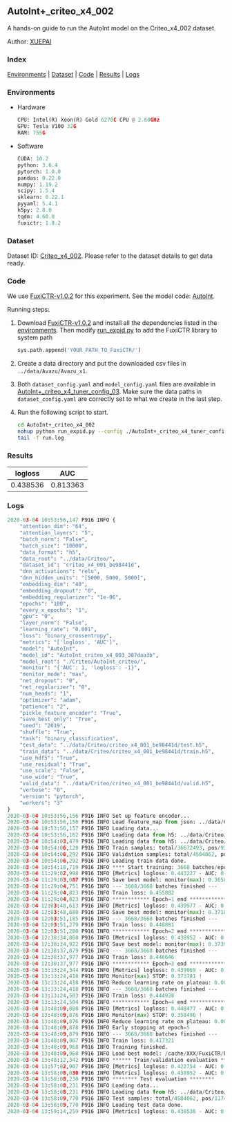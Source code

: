 ## AutoInt+_criteo_x4_002

A hands-on guide to run the AutoInt model on the Criteo_x4_002 dataset.

Author: [XUEPAI](https://github.com/xue-pai)

### Index
[Environments](#Environments) | [Dataset](#Dataset) | [Code](#Code) | [Results](#Results) | [Logs](#Logs)

### Environments
+ Hardware

  ```python
  CPU: Intel(R) Xeon(R) Gold 6278C CPU @ 2.60GHz
  GPU: Tesla V100 32G
  RAM: 755G

  ```

+ Software

  ```python
  CUDA: 10.2
  python: 3.6.4
  pytorch: 1.0.0
  pandas: 0.22.0
  numpy: 1.19.2
  scipy: 1.5.4
  sklearn: 0.22.1
  pyyaml: 5.4.1
  h5py: 2.8.0
  tqdm: 4.60.0
  fuxictr: 1.0.2
  ```

### Dataset
Dataset ID: [Criteo_x4_002](https://github.com/openbenchmark/BARS/blob/master/ctr_prediction/datasets/Criteo/README.md#Criteo_x4_002). Please refer to the dataset details to get data ready.

### Code

We use [FuxiCTR-v1.0.2](https://github.com/xue-pai/FuxiCTR/tree/v1.0.2) for this experiment. See the model code: [AutoInt](https://github.com/xue-pai/FuxiCTR/blob/v1.0.2/fuxictr/pytorch/models/AutoInt.py).

Running steps:

1. Download [FuxiCTR-v1.0.2](https://github.com/xue-pai/FuxiCTR/archive/refs/tags/v1.0.2.zip) and install all the dependencies listed in the [environments](#environments). Then modify [run_expid.py](./run_expid.py#L5) to add the FuxiCTR library to system path
    
    ```python
    sys.path.append('YOUR_PATH_TO_FuxiCTR/')
    ```

2. Create a data directory and put the downloaded csv files in `../data/Avazu/Avazu_x1`.

3. Both `dataset_config.yaml` and `model_config.yaml` files are available in [AutoInt+_criteo_x4_tuner_config_03](./AutoInt+_criteo_x4_tuner_config_03). Make sure the data paths in `dataset_config.yaml` are correctly set to what we create in the last step.

4. Run the following script to start.

    ```bash
    cd AutoInt+_criteo_x4_002
    nohup python run_expid.py --config ./AutoInt+_criteo_x4_tuner_config_03 --expid AutoInt_criteo_x4_003_1a01a590 --gpu 0 > run.log &
    tail -f run.log
    ```

### Results

| logloss | AUC  |
|:--------------------:|:--------------------:|
| 0.438536 | 0.813363  |


### Logs
```python
2020-03-04 10:53:56,147 P916 INFO {
    "attention_dim": "64",
    "attention_layers": "5",
    "batch_norm": "False",
    "batch_size": "10000",
    "data_format": "h5",
    "data_root": "../data/Criteo/",
    "dataset_id": "criteo_x4_001_be98441d",
    "dnn_activations": "relu",
    "dnn_hidden_units": "[5000, 5000, 5000]",
    "embedding_dim": "40",
    "embedding_dropout": "0",
    "embedding_regularizer": "1e-06",
    "epochs": "100",
    "every_x_epochs": "1",
    "gpu": "0",
    "layer_norm": "False",
    "learning_rate": "0.001",
    "loss": "binary_crossentropy",
    "metrics": "['logloss', 'AUC']",
    "model": "AutoInt",
    "model_id": "AutoInt_criteo_x4_003_387daa3b",
    "model_root": "./Criteo/AutoInt_criteo/",
    "monitor": "{'AUC': 1, 'logloss': -1}",
    "monitor_mode": "max",
    "net_dropout": "0",
    "net_regularizer": "0",
    "num_heads": "1",
    "optimizer": "adam",
    "patience": "2",
    "pickle_feature_encoder": "True",
    "save_best_only": "True",
    "seed": "2019",
    "shuffle": "True",
    "task": "binary_classification",
    "test_data": "../data/Criteo/criteo_x4_001_be98441d/test.h5",
    "train_data": "../data/Criteo/criteo_x4_001_be98441d/train.h5",
    "use_hdf5": "True",
    "use_residual": "True",
    "use_scale": "False",
    "use_wide": "True",
    "valid_data": "../data/Criteo/criteo_x4_001_be98441d/valid.h5",
    "verbose": "0",
    "version": "pytorch",
    "workers": "3"
}
2020-03-04 10:53:56,156 P916 INFO Set up feature encoder...
2020-03-04 10:53:56,156 P916 INFO Load feature_map from json: ../data/Criteo/criteo_x4_001_be98441d/feature_map.json
2020-03-04 10:53:56,157 P916 INFO Loading data...
2020-03-04 10:53:56,162 P916 INFO Loading data from h5: ../data/Criteo/criteo_x4_001_be98441d/train.h5
2020-03-04 10:54:03,479 P916 INFO Loading data from h5: ../data/Criteo/criteo_x4_001_be98441d/valid.h5
2020-03-04 10:54:06,120 P916 INFO Train samples: total/36672493, pos/9396350, neg/27276143, ratio/25.62%
2020-03-04 10:54:06,292 P916 INFO Validation samples: total/4584062, pos/1174544, neg/3409518, ratio/25.62%
2020-03-04 10:54:06,292 P916 INFO Loading train data done.
2020-03-04 10:54:18,719 P916 INFO **** Start training: 3668 batches/epoch ****
2020-03-04 11:29:02,998 P916 INFO [Metrics] logloss: 0.443227 - AUC: 0.809029
2020-03-04 11:29:03,087 P916 INFO Save best model: monitor(max): 0.365802
2020-03-04 11:29:04,751 P916 INFO --- 3668/3668 batches finished ---
2020-03-04 11:29:04,823 P916 INFO Train loss: 0.455882
2020-03-04 11:29:04,823 P916 INFO ************ Epoch=1 end ************
2020-03-04 12:03:48,613 P916 INFO [Metrics] logloss: 0.439977 - AUC: 0.811790
2020-03-04 12:03:48,680 P916 INFO Save best model: monitor(max): 0.371813
2020-03-04 12:03:51,185 P916 INFO --- 3668/3668 batches finished ---
2020-03-04 12:03:51,279 P916 INFO Train loss: 0.448881
2020-03-04 12:03:51,280 P916 INFO ************ Epoch=2 end ************
2020-03-04 12:38:34,860 P916 INFO [Metrics] logloss: 0.438952 - AUC: 0.812871
2020-03-04 12:38:34,922 P916 INFO Save best model: monitor(max): 0.373920
2020-03-04 12:38:37,879 P916 INFO --- 3668/3668 batches finished ---
2020-03-04 12:38:37,977 P916 INFO Train loss: 0.446646
2020-03-04 12:38:37,977 P916 INFO ************ Epoch=3 end ************
2020-03-04 13:13:24,344 P916 INFO [Metrics] logloss: 0.439069 - AUC: 0.812850
2020-03-04 13:13:24,418 P916 INFO Monitor(max) STOP: 0.373781 !
2020-03-04 13:13:24,418 P916 INFO Reduce learning rate on plateau: 0.000100
2020-03-04 13:13:24,418 P916 INFO --- 3668/3668 batches finished ---
2020-03-04 13:13:24,503 P916 INFO Train loss: 0.444938
2020-03-04 13:13:24,504 P916 INFO ************ Epoch=4 end ************
2020-03-04 13:48:09,808 P916 INFO [Metrics] logloss: 0.448477 - AUC: 0.806974
2020-03-04 13:48:09,876 P916 INFO Monitor(max) STOP: 0.358496 !
2020-03-04 13:48:09,876 P916 INFO Reduce learning rate on plateau: 0.000010
2020-03-04 13:48:09,878 P916 INFO Early stopping at epoch=5
2020-03-04 13:48:09,879 P916 INFO --- 3668/3668 batches finished ---
2020-03-04 13:48:09,967 P916 INFO Train loss: 0.417321
2020-03-04 13:48:09,968 P916 INFO Training finished.
2020-03-04 13:48:09,968 P916 INFO Load best model: /cache/XXX/FuxiCTR/benchmarks/Criteo/AutoInt_criteo/criteo_x4_001_be98441d/AutoInt_criteo_x4_003_387daa3b_criteo_x4_001_be98441d_model.ckpt
2020-03-04 13:48:12,342 P916 INFO ****** Train/validation evaluation ******
2020-03-04 13:57:02,907 P916 INFO [Metrics] logloss: 0.422754 - AUC: 0.830164
2020-03-04 13:58:08,030 P916 INFO [Metrics] logloss: 0.438952 - AUC: 0.812871
2020-03-04 13:58:08,230 P916 INFO ******** Test evaluation ********
2020-03-04 13:58:08,231 P916 INFO Loading data...
2020-03-04 13:58:08,231 P916 INFO Loading data from h5: ../data/Criteo/criteo_x4_001_be98441d/test.h5
2020-03-04 13:58:09,770 P916 INFO Test samples: total/4584062, pos/1174544, neg/3409518, ratio/25.62%
2020-03-04 13:58:09,770 P916 INFO Loading test data done.
2020-03-04 13:59:14,259 P916 INFO [Metrics] logloss: 0.438536 - AUC: 0.813363

```
